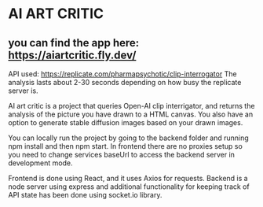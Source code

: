 # AI ART CRITIC #

## you can find the app here: https://aiartcritic.fly.dev/ ##

API used: https://replicate.com/pharmapsychotic/clip-interrogator
The analysis lasts about 2-30 seconds depending on how busy the replicate server is.

AI art critic is a project that queries Open-AI clip interrigator, and returns the analysis of the picture you have drawn to a HTML canvas.
You also have an option to generate stable diffusion images based on your drawn images.

You can locally run the project by going to the backend folder and running npm install and then npm start. In frontend there are no proxies setup so you need to change services baseUrl to access the backend server in development mode.

Frontend is done using React, and it uses Axios for requests. Backend is a node server using express and additional functionality for keeping track of API state has been done using socket.io library.